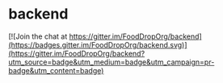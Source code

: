 # backend

[![Join the chat at https://gitter.im/FoodDropOrg/backend](https://badges.gitter.im/FoodDropOrg/backend.svg)](https://gitter.im/FoodDropOrg/backend?utm_source=badge&utm_medium=badge&utm_campaign=pr-badge&utm_content=badge)